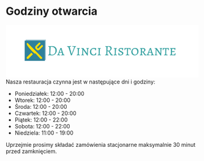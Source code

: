 # Godziny otwarcia

![logo](img/logo.png)
Nasza restauracja czynna jest w następujące dni i godziny:

- Poniedziałek: 12:00 - 20:00
- Wtorek: 12:00 - 20:00
- Środa: 12:00 - 20:00
- Czwartek: 12:00 - 20:00
- Piątek: 12:00 - 22:00
- Sobota: 12:00 - 22:00
- Niedziela: 11:00 - 19:00

Uprzejmie prosimy składać zamówienia stacjonarne maksymalnie 30 minut przed zamknięciem.